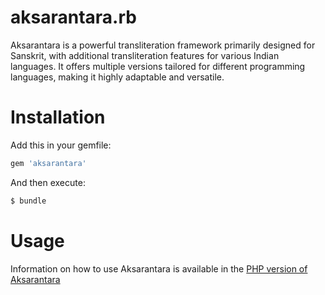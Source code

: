 # aksarantara.rb

Aksarantara is a powerful transliteration framework primarily designed for Sanskrit, with additional transliteration features for various Indian languages. It offers multiple versions tailored for different programming languages, making it highly adaptable and versatile.

# Installation

Add this in your gemfile:

```ruby
gem 'aksarantara'
```

And then execute:

```sh
$ bundle
```

# Usage

Information on how to use Aksarantara is available in the [PHP version of Aksarantara](https://www.github.com/enginestein/aksarantara.php)
